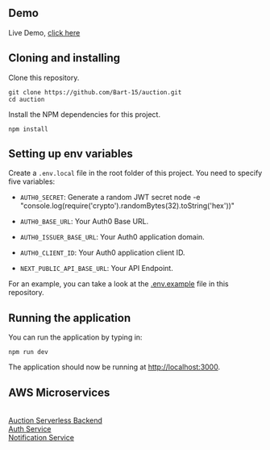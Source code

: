 ## Demo

Live Demo, [click here](waiting)

## Cloning and installing

Clone this repository.

```
git clone https://github.com/Bart-15/auction.git
cd auction
```

Install the NPM dependencies for this project.

```
npm install
```

## Setting up env variables

Create a `.env.local` file in the root folder of this project. You need to specify five variables:

- `AUTH0_SECRET`: Generate a random JWT secret node -e "console.log(require('crypto').randomBytes(32).toString('hex'))"

- `AUTH0_BASE_URL`: Your Auth0 Base URL.

- `AUTH0_ISSUER_BASE_URL`: Your Auth0 application domain.

- `AUTH0_CLIENT_ID`: Your Auth0 application client ID.

- `NEXT_PUBLIC_API_BASE_URL`: Your API Endpoint.

For an example, you can take a look at the [.env.example](.env.example) file in this repository.

## Running the application

You can run the application by typing in:

```
npm run dev
```

The application should now be running at [http://localhost:3000](http://localhost:3000).

## AWS Microservices

<p>
  </br>
  <a href="https://github.com/Bart-15/serverless-auction-service" target=”_blank”>Auction Serverless Backend</a>
  <br/>
  <a href="https://github.com/Bart-15/auth-service" target=”_blank”>Auth Service</a>
  <br/>
  <a href="https://github.com/Bart-15/notification-service" target=”_blank”>Notification Service</a>
  <br/>
</p>
